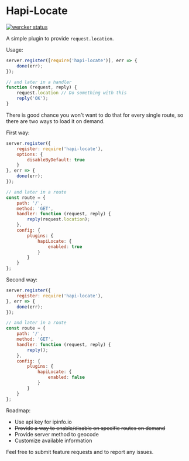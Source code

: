 Hapi-Locate
===========

[![wercker status](https://app.wercker.com/status/eaed1e7ba08a56173b31624dc1d1c3f8/s/master "wercker status")](https://app.wercker.com/project/byKey/eaed1e7ba08a56173b31624dc1d1c3f8)

A simple plugin to provide `request.location`.

Usage:

```javascript
server.register([require('hapi-locate')], err => {
    done(err);
});

// and later in a handler
function (request, reply) {
    request.location // Do something with this
    reply('OK');
}
```

There is good chance you won't want to do that for every single route, so there are two ways to load it on demand.

First way:
```javascript
server.register({
    register: require('hapi-locate'),
    options: {
        disableByDefault: true
    }
}, err => {
    done(err);
});

// and later in a route
const route = {
    path: '/',
	method: 'GET',
	handler: function (request, reply) {
		reply(request.location);
	},
    config: {
        plugins: {
            hapiLocate: {
                enabled: true
            }
        }
    }
};
```

Second way:
```javascript
server.register({
    register: require('hapi-locate'),
}, err => {
    done(err);
});

// and later in a route
const route = {
    path: '/',
	method: 'GET',
	handler: function (request, reply) {
		reply();
	},
    config: {
        plugins: {
            hapiLocate: {
                enabled: false
            }
        }
    }
};
```

Roadmap:

* Use api key for ipinfo.io
* ~~Provide a way to enable/disable on specific routes on demand~~
* Provide server method to geocode
* Customize available information

Feel free to submit feature requests and to report any issues.


